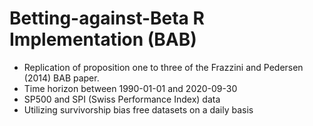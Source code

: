 # Betting-against-Beta R Implementation (BAB)
- Replication of proposition one to three of the Frazzini and Pedersen (2014) BAB paper.
- Time horizon between 1990-01-01 and 2020-09-30
- SP500 and SPI (Swiss Performance Index) data
- Utilizing survivorship bias free datasets on a daily basis
